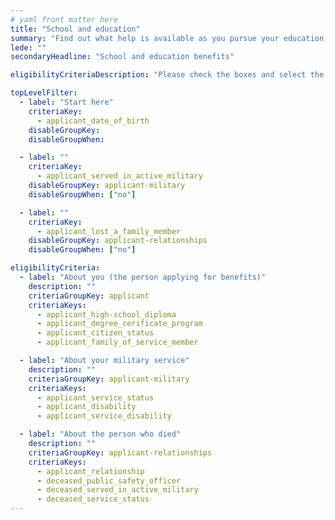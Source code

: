 ```yaml
---
# yaml front matter here
title: "School and education"
summary: "Find out what help is available as you pursue your education, including loans, grants, and guidance."
lede: ""
secondaryHeadline: "School and education benefits"

eligibilityCriteriaDescription: "Please check the boxes and select the options that best describe your situation. Answer as many questions as possible for the most accurate results."

topLevelFilter:
  - label: "Start here"
    criteriaKey:
      - applicant_date_of_birth
    disableGroupKey:
    disableGroupWhen:

  - label: ""
    criteriaKey:
      - applicant_served_in_active_military
    disableGroupKey: applicant-military
    disableGroupWhen: ["no"]

  - label: ""
    criteriaKey:
      - applicant_lost_a_family_member
    disableGroupKey: applicant-relationships
    disableGroupWhen: ["no"]

eligibilityCriteria:
  - label: "About you (the person applying for benefits)"
    description: ""
    criteriaGroupKey: applicant
    criteriaKeys:
      - applicant_high-school_diploma
      - applicant_degree_cerificate_program
      - applicant_citizen_status
      - applicant_family_of_service_member

  - label: "About your military service"
    description: ""
    criteriaGroupKey: applicant-military
    criteriaKeys:
      - applicant_service_status
      - applicant_disability
      - applicant_service_disability

  - label: "About the person who died"
    description: ""
    criteriaGroupKey: applicant-relationships
    criteriaKeys:
      - applicant_relationship
      - deceased_public_safety_officer
      - deceased_served_in_active_military
      - deceased_service_status
---
```

